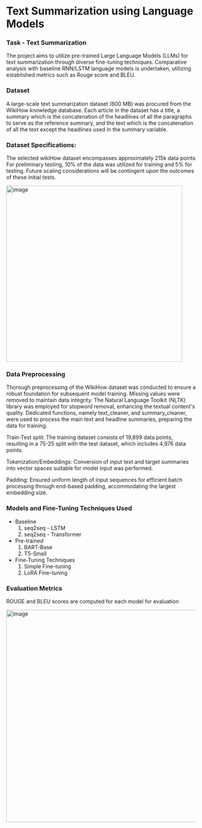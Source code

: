 # Text Summarization using Language Models

### Task - Text Summarization
The project aims to utilize pre-trained Large Language Models (LLMs) for text summarization through diverse fine-tuning techniques. Comparative analysis with baseline RNN/LSTM language models is undertaken, utilizing established metrics such as Rouge score and BLEU.

### Dataset
A large-scale text summarization dataset (600 MB) was procured from the WikiHow knowledge database. 
Each article in the dataset has a title, a summary which is the concatenation of the headlines of all the paragraphs to serve as the reference summary, and the text which is the concatenation of all the text except the headlines used in the summary variable.

### Dataset Specifications:
The selected wikiHow dataset encompasses approximately 215k data points
For preliminary testing, 10% of the data was utilized for training and 5% for testing. Future scaling considerations will be contingent upon the outcomes of these initial tests.

<img width="468" alt="image" src="https://github.com/RohitMacherla3/wikiHow_text_summarization_llms/assets/89356811/ce4dccbb-7730-48f0-ade0-f4cd68f79d11">

### Data Preprocessing
Thorough preprocessing of the WikiHow dataset was conducted to ensure a robust foundation for subsequent model training. Missing values were removed to maintain data integrity. The Natural Language Toolkit (NLTK) library was employed for stopword removal, enhancing the textual content's quality. Dedicated functions, namely text_cleaner, and summary_cleaner, were used to process the main text and headline summaries, preparing the data for training.

Train-Test split: The training dataset consists of 19,899 data points, resulting in a 75-25 split with the test dataset, which includes 4,976 data points.

Tokenization/Embeddings: Conversion of input text and target summaries into vector spaces suitable for model input was performed.

Padding: Ensured uniform length of input sequences for efficient batch processing through end-based padding, accommodating the largest embedding size.

### Models and Fine-Tuning Techniques Used
- Baseline
  1. seq2seq - LSTM
  2. seq2seq - Transformer
- Pre-trained
  1. BART-Base
  2. T5-Small
- Fine-Tuning Techniques
  1. Simple Fine-tuning
  2. LoRA Fine-tuning
 
### Evaluation Metrics
ROUGE and BLEU scores are computed for each model for evaluation

<img width="564" alt="image" src="https://github.com/RohitMacherla3/wikiHow_text_summarization_llms/assets/89356811/ebf09f94-006d-4b5b-bda9-39a8d549bd33">




